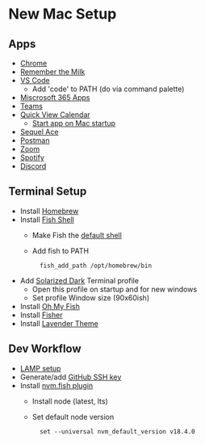 # New Mac Setup

## Apps

* [Chrome](https://www.google.com/chrome/)
* [Remember the Milk](https://www.rememberthemilk.com/)
* [VS Code](https://code.visualstudio.com/)
    * Add 'code' to PATH (do via command palette)
* [Miscrosoft 365 Apps](https://www.office.com/)
* [Teams](https://www.microsoft.com/en-us/microsoft-teams/download-app)
* [Quick View Calendar](https://apps.apple.com/us/app/quick-view-calendar/id1087080039?mt=12)
    * [Start app on Mac startup](https://support.apple.com/guide/mac-help/open-items-automatically-when-you-log-in-mh15189/)
* [Sequel Ace](https://apps.apple.com/us/app/sequel-ace/id1518036000)
* [Postman](https://www.postman.com/downloads/)
* [Zoom](https://zoom.us/download)
* [Spotify](https://www.spotify.com/us/download/other/)
* [Discord](https://discord.com/)

## Terminal Setup

* Install [Homebrew](https://brew.sh/)
* Install [Fish Shell](https://fishshell.com/)
    * Make Fish the [default shell](https://fishshell.com/docs/current/index.html#default-shell)
    * Add fish to PATH

            fish_add_path /opt/homebrew/bin

* Add [Solarized Dark](https://github.com/altercation/solarized) Terminal profile
    * Open this profile on startup and for new windows
    * Set profile Window size (90x60ish)
* Install [Oh My Fish](https://github.com/oh-my-fish/oh-my-fish)
* Install [Fisher](https://github.com/jorgebucaran/fisher)
* Install [Lavender Theme](https://github.com/tungpun/fish-theme-lavender)

## Dev Workflow

* [LAMP setup](https://getgrav.org/blog/macos-ventura-apache-multiple-php-versions)
* Generate/add [GitHub SSH key](https://docs.github.com/en/authentication/connecting-to-github-with-ssh/generating-a-new-ssh-key-and-adding-it-to-the-ssh-agent)
* Install [nvm.fish plugin](https://github.com/jorgebucaran/nvm.fish)
    * Install node (latest, lts)
    * Set default node version

            set --universal nvm_default_version v18.4.0